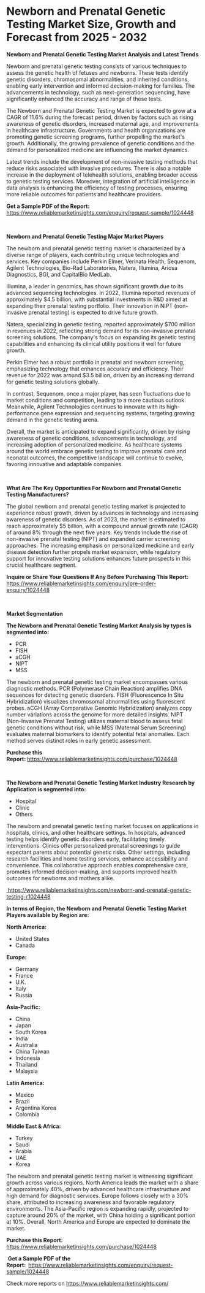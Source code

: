 <p><h1>Newborn and Prenatal Genetic Testing Market Size, Growth and Forecast from 2025 - 2032</h1></p><p><strong>Newborn and Prenatal Genetic Testing Market Analysis and Latest Trends</strong></p>
<p><p>Newborn and prenatal genetic testing consists of various techniques to assess the genetic health of fetuses and newborns. These tests identify genetic disorders, chromosomal abnormalities, and inherited conditions, enabling early intervention and informed decision-making for families. The advancements in technology, such as next-generation sequencing, have significantly enhanced the accuracy and range of these tests.</p><p>The Newborn and Prenatal Genetic Testing Market is expected to grow at a CAGR of 11.6% during the forecast period, driven by factors such as rising awareness of genetic disorders, increased maternal age, and improvements in healthcare infrastructure. Governments and health organizations are promoting genetic screening programs, further propelling the market's growth. Additionally, the growing prevalence of genetic conditions and the demand for personalized medicine are influencing the market dynamics.</p><p>Latest trends include the development of non-invasive testing methods that reduce risks associated with invasive procedures. There is also a notable increase in the deployment of telehealth solutions, enabling broader access to genetic testing services. Moreover, integration of artificial intelligence in data analysis is enhancing the efficiency of testing processes, ensuring more reliable outcomes for patients and healthcare providers.</p></p>
<p><strong>Get a Sample PDF of the Report:&nbsp;</strong> <a href="https://www.reliablemarketinsights.com/enquiry/request-sample/1024448?utm_campaign=2252&utm_medium=2&utm_source=Github&utm_content=ia&utm_term=07032025&utm_id=newborn-and-prenatal-genetic-testing">https://www.reliablemarketinsights.com/enquiry/request-sample/1024448</a></p>
<p>&nbsp;</p>
<p><strong>Newborn and Prenatal Genetic Testing Major Market Players</strong></p>
<p><p>The newborn and prenatal genetic testing market is characterized by a diverse range of players, each contributing unique technologies and services. Key companies include Perkin Elmer, Verinata Health, Sequenom, Agilent Technologies, Bio-Rad Laboratories, Natera, Illumina, Ariosa Diagnostics, BGI, and CapitalBio MedLab. </p><p>Illumina, a leader in genomics, has shown significant growth due to its advanced sequencing technologies. In 2022, Illumina reported revenues of approximately $4.5 billion, with substantial investments in R&D aimed at expanding their prenatal testing portfolio. Their innovation in NIPT (non-invasive prenatal testing) is expected to drive future growth.</p><p>Natera, specializing in genetic testing, reported approximately $700 million in revenues in 2022, reflecting strong demand for its non-invasive prenatal screening solutions. The company's focus on expanding its genetic testing capabilities and enhancing its clinical utility positions it well for future growth.</p><p>Perkin Elmer has a robust portfolio in prenatal and newborn screening, emphasizing technology that enhances accuracy and efficiency. Their revenue for 2022 was around $3.5 billion, driven by an increasing demand for genetic testing solutions globally.</p><p>In contrast, Sequenom, once a major player, has seen fluctuations due to market conditions and competition, leading to a more cautious outlook. Meanwhile, Agilent Technologies continues to innovate with its high-performance gene expression and sequencing systems, targeting growing demand in the genetic testing arena.</p><p>Overall, the market is anticipated to expand significantly, driven by rising awareness of genetic conditions, advancements in technology, and increasing adoption of personalized medicine. As healthcare systems around the world embrace genetic testing to improve prenatal care and neonatal outcomes, the competitive landscape will continue to evolve, favoring innovative and adaptable companies.</p></p>
<p>&nbsp;</p>
<p><strong>What Are The Key Opportunities For Newborn and Prenatal Genetic Testing Manufacturers?</strong></p>
<p><p>The global newborn and prenatal genetic testing market is projected to experience robust growth, driven by advances in technology and increasing awareness of genetic disorders. As of 2023, the market is estimated to reach approximately $5 billion, with a compound annual growth rate (CAGR) of around 8% through the next five years. Key trends include the rise of non-invasive prenatal testing (NIPT) and expanded carrier screening approaches. The increasing emphasis on personalized medicine and early disease detection further propels market expansion, while regulatory support for innovative testing solutions enhances future prospects in this crucial healthcare segment.</p></p>
<p><strong>Inquire or Share Your Questions If Any Before Purchasing This Report:</strong> <a href="https://www.reliablemarketinsights.com/enquiry/pre-order-enquiry/1024448?utm_campaign=2252&utm_medium=2&utm_source=Github&utm_content=ia&utm_term=07032025&utm_id=newborn-and-prenatal-genetic-testing">https://www.reliablemarketinsights.com/enquiry/pre-order-enquiry/1024448</a></p>
<p>&nbsp;</p>
<p><strong>Market Segmentation</strong></p>
<p><strong>The Newborn and Prenatal Genetic Testing Market Analysis by types is segmented into:</strong></p>
<p><ul><li>PCR</li><li>FISH</li><li>aCGH</li><li>NIPT</li><li>MSS</li></ul></p>
<p><p>The newborn and prenatal genetic testing market encompasses various diagnostic methods. PCR (Polymerase Chain Reaction) amplifies DNA sequences for detecting genetic disorders. FISH (Fluorescence In Situ Hybridization) visualizes chromosomal abnormalities using fluorescent probes. aCGH (Array Comparative Genomic Hybridization) analyzes copy number variations across the genome for more detailed insights. NIPT (Non-Invasive Prenatal Testing) utilizes maternal blood to assess fetal genetic conditions without risk, while MSS (Maternal Serum Screening) evaluates maternal biomarkers to identify potential fetal anomalies. Each method serves distinct roles in early genetic assessment.</p></p>
<p><strong>Purchase this Report:&nbsp;</strong><a href="https://www.reliablemarketinsights.com/purchase/1024448?utm_campaign=2252&utm_medium=2&utm_source=Github&utm_content=ia&utm_term=07032025&utm_id=newborn-and-prenatal-genetic-testing">https://www.reliablemarketinsights.com/purchase/1024448</a></p>
<p>&nbsp;</p>
<p><strong>The Newborn and Prenatal Genetic Testing Market Industry Research by Application is segmented into:</strong></p>
<p><ul><li>Hospital</li><li>Clinic</li><li>Others</li></ul></p>
<p><p>The newborn and prenatal genetic testing market focuses on applications in hospitals, clinics, and other healthcare settings. In hospitals, advanced testing helps identify genetic disorders early, facilitating timely interventions. Clinics offer personalized prenatal screenings to guide expectant parents about potential genetic risks. Other settings, including research facilities and home testing services, enhance accessibility and convenience. This collaborative approach enables comprehensive care, promotes informed decision-making, and supports improved health outcomes for newborns and mothers alike.</p></p>
<p><a href="https://www.reliablemarketinsights.com/newborn-and-prenatal-genetic-testing-r1024448?utm_campaign=2252&utm_medium=2&utm_source=Github&utm_content=ia&utm_term=07032025&utm_id=newborn-and-prenatal-genetic-testing">&nbsp;https://www.reliablemarketinsights.com/newborn-and-prenatal-genetic-testing-r1024448</a></p>
<p><strong>In terms of Region, the Newborn and Prenatal Genetic Testing Market Players available by Region are:</strong></p>
<p>
    <p> <strong> North America: </strong>
        <ul>
            <li>United States</li>
            <li>Canada</li>
        </ul>
        </p> 
    <p> <strong> Europe: </strong>
        <ul>
            <li>Germany</li>
            <li>France</li>
            <li>U.K.</li>
            <li>Italy</li>
            <li>Russia</li>
        </ul>
        </p> 
    <p> <strong> Asia-Pacific: </strong>
        <ul>
            <li>China</li>
            <li>Japan</li>
            <li>South Korea</li>
            <li>India</li>
            <li>Australia</li>
            <li>China Taiwan</li>
            <li>Indonesia</li>
            <li>Thailand</li>
            <li>Malaysia</li>
        </ul>
        </p> 
    <p> <strong> Latin America: </strong>
        <ul>
            <li>Mexico</li>
            <li>Brazil</li>
            <li>Argentina Korea</li>
            <li>Colombia</li>
        </ul>
        </p> 
    <p> <strong> Middle East & Africa: </strong>
        <ul>
            <li>Turkey</li>
            <li>Saudi</li>
            <li>Arabia</li>
            <li>UAE</li>
            <li>Korea</li>
        </ul>
    </p>
    </p>
<p><p>The newborn and prenatal genetic testing market is witnessing significant growth across various regions. North America leads the market with a share of approximately 40%, driven by advanced healthcare infrastructure and high demand for diagnostic services. Europe follows closely with a 30% share, attributed to increasing awareness and favorable regulatory environments. The Asia-Pacific region is expanding rapidly, projected to capture around 20% of the market, with China holding a significant portion at 10%. Overall, North America and Europe are expected to dominate the market.</p></p>
<p><strong>Purchase this Report: </strong><a href="https://www.reliablemarketinsights.com/purchase/1024448?utm_campaign=2252&utm_medium=2&utm_source=Github&utm_content=ia&utm_term=07032025&utm_id=newborn-and-prenatal-genetic-testing">https://www.reliablemarketinsights.com/purchase/1024448</a></p>
<p>&nbsp;<strong>Get a Sample PDF of the Report:&nbsp;&nbsp;</strong><a href="https://www.reliablemarketinsights.com/enquiry/request-sample/1024448?utm_campaign=2252&utm_medium=2&utm_source=Github&utm_content=ia&utm_term=07032025&utm_id=newborn-and-prenatal-genetic-testing">https://www.reliablemarketinsights.com/enquiry/request-sample/1024448</a></p>
<p><strong></strong></p>
<p>Check more reports on <a href="https://www.reliablemarketinsights.com/?utm_campaign=2252&utm_medium=2&utm_source=Github&utm_content=ia&utm_term=07032025&utm_id=newborn-and-prenatal-genetic-testing">https://www.reliablemarketinsights.com/</a></p>